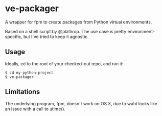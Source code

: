 # ve-packager
A wrapper for fpm to create packages from Python virtual environments.

Based on a shell script by @plathrop. The use case is pretty environment-specific, but I've tried to keep it agnostic.

## Usage

Ideally, cd to the root of your checked-out repo, and run it:

    $ cd my-python-project
    $ ve-packager

## Limitations

The underlying program, fpm, doesn't work on OS X, due to waht looks like an issue with a call to utime().